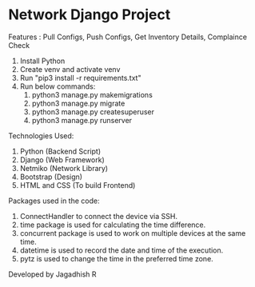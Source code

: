 # Network Django Project
Features : Pull Configs, Push Configs, Get Inventory Details, Complaince Check

1) Install Python
2) Create venv and activate venv
3) Run "pip3 install -r requirements.txt"
4) Run below commands:
   1) python3 manage.py makemigrations
   2) python3 manage.py migrate
   3) python3 manage.py createsuperuser
   4) python3 manage.py runserver

Technologies Used:
   1) Python (Backend Script)
   2) Django (Web Framework)
   3) Netmiko (Network Library)
   4) Bootstrap (Design)
   5) HTML and CSS (To build Frontend)

Packages used in the code:

   1) ConnectHandler to connect the device via SSH.
   2) time package is used for calculating the time difference.
   3) concurrent package is used to work on multiple devices at the same time.
   4) datetime is used to record the date and time of the execution.
   5) pytz is used to change the time in the preferred time zone.

Developed by Jagadhish R
